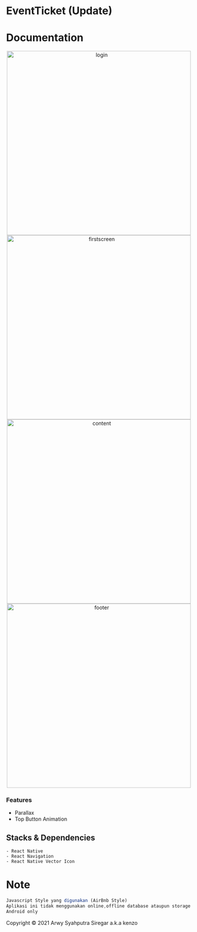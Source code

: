 # EventTicket (Update)
# Documentation



<p align="center" >
    <img title="login" height='500' src="https://firebasestorage.googleapis.com/v0/b/kion-80d7f.appspot.com/o/Screenshot_2021-01-19-03-52-35-219_com.eventticket.jpg?alt=media&token=47a6dea7-805c-4fea-83f5-9d3cee57bcd5">
    <img title="firstscreen" height='500' src="https://firebasestorage.googleapis.com/v0/b/kion-80d7f.appspot.com/o/Screenshot_2021-01-19-03-52-42-019_com.eventticket.jpg?alt=media&token=59136872-a85b-45b5-a13c-1d4558653173">
    <img title="content" height='500' src="https://firebasestorage.googleapis.com/v0/b/kion-80d7f.appspot.com/o/Screenshot_2021-01-19-03-52-48-038_com.eventticket.jpg?alt=media&token=53979f5d-e16c-4df1-a949-06cd95d7300c">
    <img title="footer" height='500' src="https://firebasestorage.googleapis.com/v0/b/kion-80d7f.appspot.com/o/Screenshot_2021-01-19-03-52-50-906_com.eventticket.jpg?alt=media&token=d5cf9767-271d-4033-9e6e-f35c056abee1">
    

</p>

 ### Features
 - Parallax
 - Top Button Animation




## Stacks & Dependencies
```
- React Native
- React Navigation
- React Native Vector Icon
```

# Note

```javascript
Javascript Style yang digunakan (AirBnb Style)
Aplikasi ini tidak menggunakan online,offline database ataupun storage lainnya. data yang digunakan statis dan hanya ada manipulasi di UI dan animasi yang digunakan.
Android only
```
 Copyright © 2021 Arwy Syahputra Siregar a.k.a kenzo


